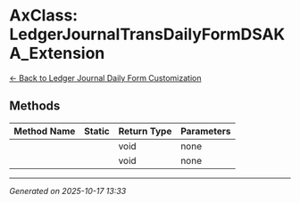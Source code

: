 # AxClass: LedgerJournalTransDailyFormDSAKA_Extension

[← Back to Ledger Journal Daily Form Customization](../README.md)

## Methods

| Method Name | Static | Return Type | Parameters |
|-------------|--------|-------------|------------|
|  |  | void | none |
|  |  | void | none |

---

*Generated on 2025-10-17 13:33*
